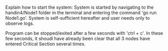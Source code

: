 Explain how to start the system:
System is started by navigating to the handin4/Node1 folder in the terminal
and entering the command 'go run Node1.go'.
System is self-sufficient hereafter and user needs only to observe logs.

Program can be stopped/exited after a few seconds with 'ctrl + c'. In these
few seconds, it shoudl have already been clear that all 3 nodes have entered
Critical Section several times.
